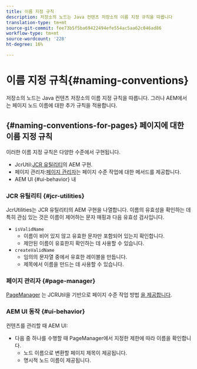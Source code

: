 ```yaml
---
title: 이름 지정 규칙
description: 저장소의 노드는 Java 컨텐츠 저장소의 이름 지정 규칙을 따릅니다
translation-type: tm+mt
source-git-commit: fee73b5f5ba69422494efe554ac5aa62c046ad86
workflow-type: tm+mt
source-wordcount: '228'
ht-degree: 16%

---
```



# 이름 지정 규칙{#naming-conventions}

저장소의 노드는 Java 컨텐츠 저장소의 이름 지정 규칙을 따릅니다. 그러나 AEM에서는 페이지 노드 이름에 대한 추가 규칙을 적용합니다.

## {#naming-conventions-for-pages} 페이지에 대한 이름 지정 규칙

이러한 이름 지정 규칙은 다양한 수준에서 구현됩니다.

* JcrUtil:[JCR 유틸리티](#jcr-utilities)의 AEM 구현.
* 페이지 관리자:[페이지 관리자](#page-manager)는 페이지 수준 작업에 대한 메서드를 제공합니다.
* AEM UI {#ui-behavior} 내

### JCR 유틸리티 {#jcr-utilities}

[](https://helpx.adobe.com/experience-manager/6-5/sites/developing/using/reference-materials/javadoc/index.html?com/day/cq/commons/jcr/JcrUtil.html) JcrUtilities는 JCR 유틸리티의 AEM 구현을 나열합니다. 이름의 유효성을 확인하는 데 특히 관심 있는 것은 이름이 제어하는 문자 매핑과 다음 유효성 검사입니다.

* `isValidName`
   * 이름이 비어 있지 않고 유효한 문자만 포함되어 있는지 확인합니다.
   * 제안된 이름이 유효한지 확인하는 데 사용할 수 있습니다.
* `createValidName`
   * 임의의 문자열 중에서 유효한 레이블을 만듭니다.
   * 제목에서 이름을 만드는 데 사용할 수 있습니다.

### 페이지 관리자 {#page-manager}

[PageManager](https://helpx.adobe.com/experience-manager/6-5/sites/developing/using/reference-materials/javadoc/com/day/cq/wcm/api/PageManager.html) 는 JCRUtil을 기반으로 페이지 수준 작업 방법 [을 제공합니다](#jcr-utilities).

### AEM UI 동작 {#ui-behavior}

컨텐츠를 관리할 때 AEM UI:

* 다음 중 하나를 수행할 때 PageManager에서 지정한 제한에 따라 이름을 확인합니다.
   * 노드 이름으로 변환할 페이지 제목이 제공됩니다.
   * 명시적 노드 이름이 제공됩니다.
